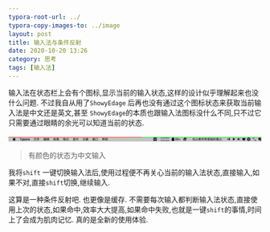 ```yaml
---
typora-root-url: ../
typora-copy-images-to: ../image
layout: post
title: 输入法与条件反射
date: 2020-10-20 13:26
category: 思考
tags: [输入法]
---
```


输入法在状态栏上会有个图标,显示当前的输入状态,这样的设计似乎理解起来也没什么问题. 不过我自从用了`ShowyEdage` 后再也没有通过这个图标状态来获取当前输入法是中文还是英文,甚至 `ShowyEdage`的本质也跟输入法图标没什么不同,只不过它只需要通过眼睛的余光可以知道当前的状态.

![image-20201020133032475](/image/image-20201020133032475.png)

>  有颜色的状态为中文输入

我将`shift` 一键切换输入法后,使用过程便不再关心当前的输入法状态,直接输入,如果不对,直接`shift`切换,继续输入.

这算是一种条件反射吧.  也更像是缓存. 不需要每次输入都判断输入法状态,直接使用上次的状态,如果命中,效率大大提高,如果命中失败,也就是一键`shift`的事情,时间上了会成为肌肉记忆.  真的是全新的使用体验.